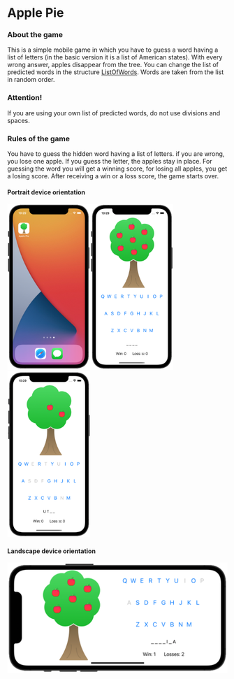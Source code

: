 # Apple Pie

### About the game
This is a simple mobile game in which you have to guess a word having a list of letters (in the basic version it is a list of American states). With every wrong answer, apples disappear from the tree. You can change the list of predicted words in the structure <a href="https://github.com/lgreydev/ApplePie/blob/main/ApplePie/ListOfWords.swift" rel="ListOfWords" target="_blank">ListOfWords</a>. Words are taken from the list in random order.

### Attention!
If you are using your own list of predicted words, do not use divisions and spaces.

### Rules of the game
You have to guess the hidden word having a list of letters. if you are wrong, you lose one apple. If you guess the letter, the apples stay in place. For guessing the word you will get a winning score, for losing all apples, you get a losing score. After receiving a win or a loss score, the game starts over.


#### Portrait device orientation
<img src="https://github.com/lgreydev/ApplePie/blob/main/ScreenShot/screenshot-001.png" width="190"><img src="https://github.com/lgreydev/ApplePie/blob/main/ScreenShot/screenshot-002.png" width="190"><img src="https://github.com/lgreydev/ApplePie/blob/main/ScreenShot/screenshot-003.png" width="190">

#### Landscape device orientation
<img src="https://github.com/lgreydev/ApplePie/blob/main/ScreenShot/screenshot-006.png" hight="190">


